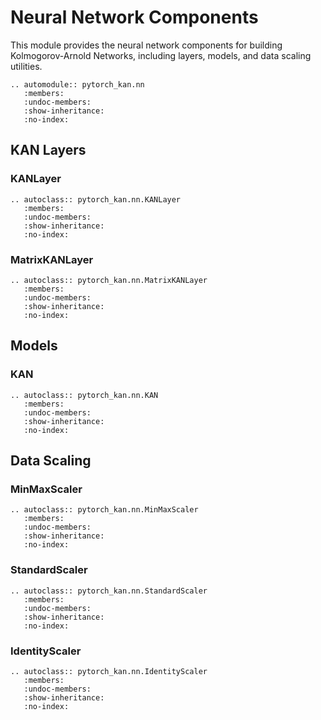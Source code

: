 # Neural Network Components

This module provides the neural network components for building Kolmogorov-Arnold Networks, including layers, models, and data scaling utilities.

```{eval-rst}
.. automodule:: pytorch_kan.nn
   :members:
   :undoc-members:
   :show-inheritance:
   :no-index:
```

## KAN Layers

### KANLayer

```{eval-rst}
.. autoclass:: pytorch_kan.nn.KANLayer
   :members:
   :undoc-members:
   :show-inheritance:
   :no-index:
```

### MatrixKANLayer

```{eval-rst}
.. autoclass:: pytorch_kan.nn.MatrixKANLayer
   :members:
   :undoc-members:
   :show-inheritance:
   :no-index:
```

## Models

### KAN

```{eval-rst}
.. autoclass:: pytorch_kan.nn.KAN
   :members:
   :undoc-members:
   :show-inheritance:
   :no-index:
```

## Data Scaling

### MinMaxScaler

```{eval-rst}
.. autoclass:: pytorch_kan.nn.MinMaxScaler
   :members:
   :undoc-members:
   :show-inheritance:
   :no-index:
```

### StandardScaler

```{eval-rst}
.. autoclass:: pytorch_kan.nn.StandardScaler
   :members:
   :undoc-members:
   :show-inheritance:
   :no-index:
```

### IdentityScaler

```{eval-rst}
.. autoclass:: pytorch_kan.nn.IdentityScaler
   :members:
   :undoc-members:
   :show-inheritance:
   :no-index:
```
